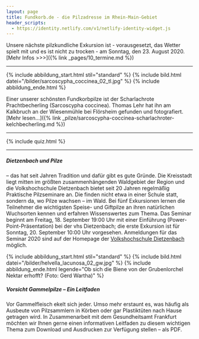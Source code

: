 ```yaml
---
layout: page
title: Fundkorb.de - die Pilzadresse im Rhein-Main-Gebiet
header_scripts:
  - https://identity.netlify.com/v1/netlify-identity-widget.js
---
```

Unsere nächste pilzkundliche Exkursion ist  - vorausgesetzt, das Wetter spielt mit und es ist nicht zu trocken - am Sonntag, den 23. August 2020. [Mehr Infos  >>>]({% link _pages/10_termine.md %})

---

{% include abbildung_start.html stil="standard" %}
{% include bild.html datei="/bilder/sarcoscypha_coccinea_02_tl.jpg" %}
{% include abbildung_ende.html %}

Einer unserer schönsten Fundkorbpilze ist der Scharlachrote Prachtbecherling (Sarcoscypha coccinea). Thomas Lehr hat ihn am Kalkbruch an der Wiesenmühle bei Flörsheim gefunden und fotografiert. [Mehr lesen...]({% link _pilze/sarcoscypha-coccinea-scharlachroter-kelchbecherling.md %})

---

{% include quiz.html %}

---

##### Dietzenbach und Pilze

– das hat seit Jahren Tradition und dafür gibt es gute Gründe. Die Kreisstadt liegt mitten im größten zusammenhängenden Waldgebiet der Region und die Volkshochschule Dietzenbach bietet seit 20 Jahren regelmäßig Praktische Pilzseminare an. Die finden nicht etwa in einer Schule statt, sondern da, wo Pilze wachsen – im Wald. Bei fünf Exkursionen lernen die Teilnehmer die wichtigsten Speise- und Giftpilze an ihren natürlichen Wuchsorten kennen und erfahren Wissenswertes zum Thema. Das Seminar beginnt am Freitag, 18. September 19:00 Uhr mit einer Einführung (Power-Point-Präsentation) bei der vhs Dietzenbach; die erste Exkursion ist für Sonntag, 20. September 10:00 Uhr vorgesehen. Anmeldungen für das Seminar 2020 sind auf der Homepage der [Volkshochschule Dietzenbach](www.vhs-dietzenbach.de) möglich. 

{% include abbildung_start.html stil="standard" %}
{% include bild.html datei="/bilder/helvella_lacunosa_02_gw.jpg" %}
{% include abbildung_ende.html legende="Ob sich die Biene von der Grubenlorchel Nektar erhofft?  (Foto: Gerd Wartha)" %}

##### Vorsicht Gammelpilze – Ein Leitfaden

Vor Gammelfleisch ekelt sich jeder. Umso mehr erstaunt es, was häufig als Ausbeute von Pilzsammlern in Körben oder gar Plastiktüten nach Hause getragen wird. In Zusammenarbeit mit dem Gesundheitsamt Frankfurt möchten wir Ihnen gerne einen informativen Leitfaden zu diesem wichtigen Thema zum Download und Ausdrucken zur Verfügung stellen –  als PDF.